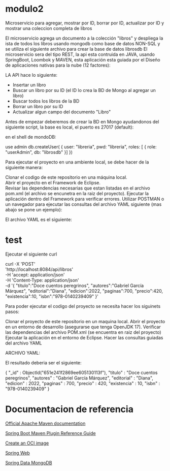 # modulo2
Microservicio para agregar, mostrar por ID, borrar por ID, actualizar por ID  y mostrar una coleccion completa de libros

El microservicio agrega un documento a la colección "libros" y despliega la ista de todos los libros usando mongodb como base de datos NON-SQL y se utiliza el siguiente archivo para crear la base de datos librosdb
El microservicio sera del tipo REST, la api esta contruida en JAVA, usando SpringBoot, Loombok y MAVEN, esta aplicación esta guiada por el Diseño de aplicaciones nativas para la
nube (12 factores):

LA API hace lo siguiente:

- Insertar un libro
- Buscar un libro por su ID (el ID lo crea la BD de Mongo al agregar un libro)
- Buscar todos los libros de la BD
- Borrar un libro por su ID
- Actualizar algun campo del documento "Libro"

Antes de empezar deberemos de crear la BD en Mongo ayudandonos del siguiente script, la base es local, el puerto es 27017 (default):

en el shell de mondoDB:

use admin
db.createUser(
{
user: "libreria",
pwd: "libreria",
roles: [ { role: "userAdmin", db: "librosdb" }]
})

Para ejecutar el proyecto en una ambiente local, se debe hacer de la siguiente manera:

Clonar el codigo de este repositorio en una máquina local.<br>
Abrir el proyecto en el Framework de Eclipse.<br>
Revisar las dependencias necesarias que estan listadas en el archivo pom.xml (el archivo se encunetra en la raiz del proyecto).
Ejecutar la aplicación dentro del Framework para verificar errores.
Utilizar POSTMAN o un navegador para ejecutar las consultas del archivo YAML siguiente (mas abajo se pone un ejemplo):
     
El archivo YAML es el siguiente:

# test
Ejecutar el siguiente curl

curl -X 'POST' \
  'http://localhost:8084/api/libros' \
  -H 'accept: application/json' \
  -H 'Content-Type: application/json' \
  -d '{
    "titulo":"Doce cuentos peregrinos",
    "autores":"Gabriel García Márquez",
    "editorial":"Diana",
    "edicion":2022,
    "paginas":700,
    "precio":420,
    "existencia":10,
    "isbn":"978-0140239409"
}' 

Para poder ejecutar el codigo del proyecto se necesita hacer los siguinets pasos:

Clonar el proyecto de este repositorio en un maquina local.
Abrir el proyecto en un entorno de desarrollo (asegurarse que tenga OpenJDK 17).
Verificar las dependencias del archivo POM.xml (se encuentra en raiz del proyecto)
Ejecutar la aplicación en el entorno de Eclipse.
Hacer las consultas guiadas del archivo YAML

ARCHIVO YAML:

 El resultado deberia ser el siguiente:
 
 
 { "_id" : ObjectId("651e241f2869ee605130113f"), "titulo" : "Doce cuentos peregrinos", "autores" : "Gabriel García Márquez", "editorial" : "Diana", "edicion" : 2022, "paginas" : 700, "precio" : 420, "existencia" : 10, "isbn" : "978-0140239409" }

# Documentacion de referencia
<a href="https://maven.apache.org/guides/index.html">Official Apache Maven documentation</a>

<a href="https://docs.spring.io/spring-boot/docs/2.7.15/maven-plugin/reference/htmlsingle/">Spring Boot Maven Plugin Reference Guide</a>

<a href="https://docs.spring.io/spring-boot/docs/2.7.15/maven-plugin/reference/htmlsingle/#build-image">Create an OCI image</a>

<a href="https://docs.spring.io/spring-boot/docs/2.7.15/reference/htmlsingle/index.html#web">Spring Web</a>

<a href="https://www.mongodb.com/compatibility/spring-boot">Spring Data MongoDB</a>
